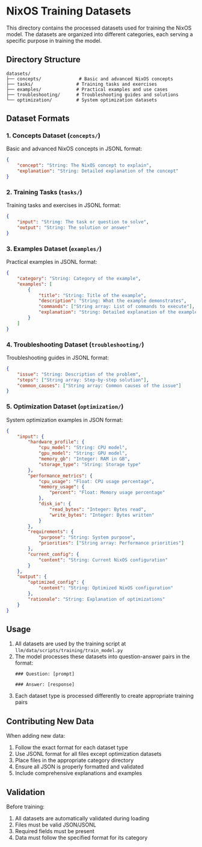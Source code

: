 # NixOS Training Datasets

This directory contains the processed datasets used for training the NixOS model. The datasets are organized into different categories, each serving a specific purpose in training the model.

## Directory Structure

```
datasets/
├── concepts/              # Basic and advanced NixOS concepts
├── tasks/                # Training tasks and exercises
├── examples/             # Practical examples and use cases
├── troubleshooting/      # Troubleshooting guides and solutions
└── optimization/         # System optimization datasets
```

## Dataset Formats

### 1. Concepts Dataset (`concepts/`)
Basic and advanced NixOS concepts in JSONL format:
```json
{
    "concept": "String: The NixOS concept to explain",
    "explanation": "String: Detailed explanation of the concept"
}
```

### 2. Training Tasks (`tasks/`)
Training tasks and exercises in JSONL format:
```json
{
    "input": "String: The task or question to solve",
    "output": "String: The solution or answer"
}
```

### 3. Examples Dataset (`examples/`)
Practical examples in JSONL format:
```json
{
    "category": "String: Category of the example",
    "examples": [
        {
            "title": "String: Title of the example",
            "description": "String: What the example demonstrates",
            "commands": ["String array: List of commands to execute"],
            "explanation": "String: Detailed explanation of the example"
        }
    ]
}
```

### 4. Troubleshooting Dataset (`troubleshooting/`)
Troubleshooting guides in JSONL format:
```json
{
    "issue": "String: Description of the problem",
    "steps": ["String array: Step-by-step solution"],
    "common_causes": ["String array: Common causes of the issue"]
}
```

### 5. Optimization Dataset (`optimization/`)
System optimization examples in JSON format:
```json
{
    "input": {
        "hardware_profile": {
            "cpu_model": "String: CPU model",
            "gpu_model": "String: GPU model",
            "memory_gb": "Integer: RAM in GB",
            "storage_type": "String: Storage type"
        },
        "performance_metrics": {
            "cpu_usage": "Float: CPU usage percentage",
            "memory_usage": {
                "percent": "Float: Memory usage percentage"
            },
            "disk_io": {
                "read_bytes": "Integer: Bytes read",
                "write_bytes": "Integer: Bytes written"
            }
        },
        "requirements": {
            "purpose": "String: System purpose",
            "priorities": ["String array: Performance priorities"]
        },
        "current_config": {
            "content": "String: Current NixOS configuration"
        }
    },
    "output": {
        "optimized_config": {
            "content": "String: Optimized NixOS configuration"
        },
        "rationale": "String: Explanation of optimizations"
    }
}
```

## Usage

1. All datasets are used by the training script at `llm/data/scripts/training/train_model.py`
2. The model processes these datasets into question-answer pairs in the format:
   ```
   ### Question: [prompt]

   ### Answer: [response]
   ```
3. Each dataset type is processed differently to create appropriate training pairs

## Contributing New Data

When adding new data:
1. Follow the exact format for each dataset type
2. Use JSONL format for all files except optimization datasets
3. Place files in the appropriate category directory
4. Ensure all JSON is properly formatted and validated
5. Include comprehensive explanations and examples

## Validation

Before training:
1. All datasets are automatically validated during loading
2. Files must be valid JSON/JSONL
3. Required fields must be present
4. Data must follow the specified format for its category